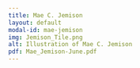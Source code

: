 ```yaml
---
title: Mae C. Jemison
layout: default
modal-id: mae-jemison
img: Jemison_Tile.png
alt: Illustration of Mae C. Jemison
pdf: Mae_Jemison-June.pdf
---
```


<!-- Write page content below this line -->

